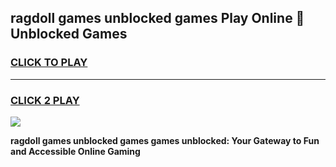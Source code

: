 
## ragdoll games unblocked games Play Online 👋 Unblocked Games
<h3>
<a href="https://premium.freeplayer.one?title=ragdoll_games_unblocked_games&ref=19F">CLICK TO PLAY</a></h3>
<hr>

<h3>
<a href="https://premium.freeplayer.one?title=ragdoll_games_unblocked_games&ref=19F">CLICK 2 PLAY</a>
  
</h3>

<a href="https://premium.freeplayer.one?title=ragdoll_games_unblocked_games&ref=19F"><img src="https://clearcache.store/games.png"></a>


**ragdoll games unblocked games games unblocked: Your Gateway to Fun and Accessible Online Gaming**
